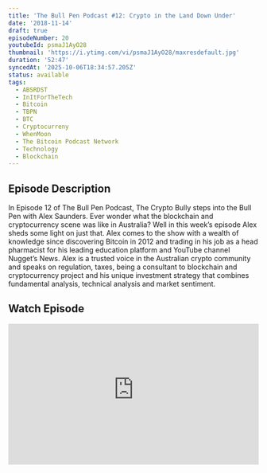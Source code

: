 ```yaml
---
title: 'The Bull Pen Podcast #12: Crypto in the Land Down Under'
date: '2018-11-14'
draft: true
episodeNumber: 20
youtubeId: psmaJ1AyO28
thumbnail: 'https://i.ytimg.com/vi/psmaJ1AyO28/maxresdefault.jpg'
duration: '52:47'
syncedAt: '2025-10-06T18:34:57.205Z'
status: available
tags:
  - ABSRDST
  - InItForTheTech
  - Bitcoin
  - TBPN
  - BTC
  - Cryptocurreny
  - WhenMoon
  - The Bitcoin Podcast Network
  - Technology
  - Blockchain
---
```

## Episode Description

In Episode 12 of The Bull Pen Podcast, The Crypto Bully steps into the Bull Pen with Alex Saunders. Ever wonder what the blockchain and cryptocurrency scene was like in Australia? Well in this week’s episode Alex sheds some light on just that. Alex comes to the show with a wealth of knowledge since discovering Bitcoin in 2012 and trading in his job as a head pharmacist for his leading education platform and YouTube channel Nugget’s News. Alex is a trusted voice in the Australian crypto community and speaks on regulation, taxes, being a consultant to blockchain and cryptocurrency project and his unique investment strategy that combines fundamental analysis, technical analysis and market sentiment.

## Watch Episode

<div style="position: relative; padding-bottom: 56.25%; height: 0; overflow: hidden;">
  <iframe
    src="https://www.youtube-nocookie.com/embed/psmaJ1AyO28"
    style="position: absolute; top: 0; left: 0; width: 100%; height: 100%;"
    frameborder="0"
    allow="accelerometer; autoplay; clipboard-write; encrypted-media; gyroscope; picture-in-picture"
    allowfullscreen
  ></iframe>
</div>

